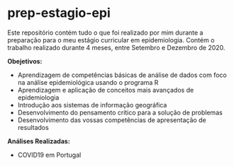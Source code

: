 # prep-estagio-epi

Este repositório contém tudo o que foi realizado por mim durante a preparação para o meu estágio curricular em epidemiologia.
Contém o trabalho realizado durante 4 meses, entre Setembro e Dezembro de 2020.

<strong>Obejetivos:</strong>
<ul>
  <li>Aprendizagem de competências básicas de análise de dados com foco na análise epidemiológica usando o programa R</li>
  <li>Aprendizagem e aplicação de conceitos mais avançados de epidemiologia</li>
  <li>Introdução aos sistemas de informação geográfica</li>
  <li>Desenvolvimento do pensamento crítico para a solução de problemas</li>
  <li>Desenvolvimento das vossas competências de apresentação de resultados</li>
</ul>

<strong>Análises Realizadas:</strong>
<ul>
  <li>COVID19 em Portugal</li>
</ul>
  